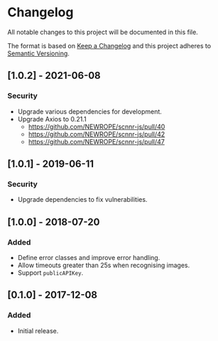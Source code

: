 # Changelog
All notable changes to this project will be documented in this file.

The format is based on [Keep a Changelog](http://keepachangelog.com/en/1.0.0/)
and this project adheres to [Semantic Versioning](http://semver.org/spec/v2.0.0.html).

## [1.0.2] - 2021-06-08
### Security
- Upgrade various dependencies for development.
- Upgrade Axios to 0.21.1
  - https://github.com/NEWROPE/scnnr-js/pull/40
  - https://github.com/NEWROPE/scnnr-js/pull/42
  - https://github.com/NEWROPE/scnnr-js/pull/47

## [1.0.1] - 2019-06-11
### Security
- Upgrade dependencies to fix vulnerabilities.

## [1.0.0] - 2018-07-20
### Added
- Define error classes and improve error handling.
- Allow timeouts greater than 25s when recognising images.
- Support `publicAPIKey`.

## [0.1.0] - 2017-12-08
### Added
- Initial release.
